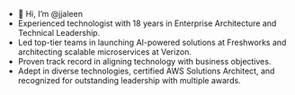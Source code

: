 - 👋 Hi, I’m @jjaleen
- Experienced technologist with 18 years in Enterprise Architecture and Technical Leadership.
- Led top-tier teams in launching AI-powered solutions at Freshworks and architecting scalable microservices at Verizon.
- Proven track record in aligning technology with business objectives.
- Adept in diverse technologies, certified AWS Solutions Architect, and recognized for outstanding leadership with multiple awards.

<!---
jjaleen/jjaleen is a ✨ special ✨ repository because its `README.md` (this file) appears on your GitHub profile.
You can click the Preview link to take a look at your changes.
--->
